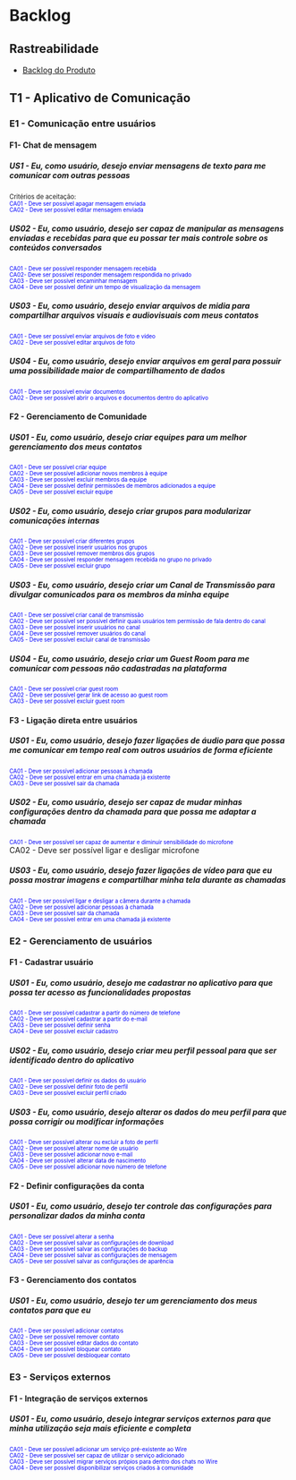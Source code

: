 # Backlog

## Rastreabilidade
* [Backlog do Produto](https://user-images.githubusercontent.com/42192251/67009479-19e0df00-f0c2-11e9-8d57-9d0f8d7e2b95.jpg)
 
<style>
    .criterios-aceitacao {
    color: blue;
    font-size: 0.7em;
    }
    .title-ca{
        font-size:0.8em;
    }
</style>

## T1 - Aplicativo de Comunicação

### E1 - Comunicação entre usuários

#### F1- Chat de mensagem

##### US1 - Eu, como usuário, desejo enviar mensagens de texto para me comunicar com outras pessoas

<div class="title-ca">
    Critérios de aceitação:
</div>

<div class="criterios-aceitacao">
    CA01 - Deve ser possível apagar mensagem enviada<br>
    CA02 - Deve ser possível editar mensagem enviada
</div>

##### US02 - Eu, como usuário, desejo ser capaz de manipular as mensagens enviadas e recebidas para que eu possar ter mais controle sobre os conteúdos conversados
<div class="criterios-aceitacao">
    CA01 - Deve ser possível responder mensagem recebida<br>
    CA02- Deve ser possível responder mensagem respondida no privado<br>
    CA03 - Deve ser possível encaminhar mensagem<br>
    CA04 - Deve ser possível definir um tempo de visualização da mensagem
</div>

##### US03 - Eu, como usuário, desejo enviar arquivos de midia para compartilhar arquivos visuais e audiovisuais com meus contatos
<div class="criterios-aceitacao">
    CA01 - Deve ser possível enviar arquivos de foto e vídeo<br>
    CA02 - Deve ser possível editar arquivos de foto
</div>

##### US04 - Eu, como usuário, desejo enviar arquivos em geral para possuir uma possibilidade maior de compartilhamento de dados
<div class="criterios-aceitacao">
    CA01 - Deve ser possível enviar documentos<br>
    CA02 - Deve ser possível abrir o arquivos e documentos dentro do aplicativo
</div>

#### F2 - Gerenciamento de Comunidade
##### US01 - Eu, como usuário, desejo criar equipes para um melhor gerenciamento dos meus contatos
<div class="criterios-aceitacao">
    CA01 - Deve ser possível criar equipe<br>
    CA02 - Deve ser possível adicionar novos membros à equipe<br>
    CA03 - Deve ser possível excluir membros da equipe<br>
    CA04 - Deve ser possível definir permissões de membros adicionados a equipe<br>
    CA05 - Deve ser possível excluir equipe
</div>

##### US02 - Eu, como usuário, desejo criar grupos para modularizar comunicações internas
<div class="criterios-aceitacao">
    CA01 - Deve ser possível criar diferentes grupos<br>
    CA02 - Deve ser possível inserir usuários nos grupos<br>
    CA03 - Deve ser possível remover membros dos grupos<br>
    CA04 - Deve ser possível responder mensagem recebida no grupo no privado<br>
    CA05 - Deve ser possível excluir grupo
</div>

##### US03 - Eu, como usuário, desejo criar um Canal de Transmissão para divulgar comunicados para os membros da minha equipe
<div class="criterios-aceitacao">
    CA01 - Deve ser possível criar canal de transmissão<br>
    CA02 - Deve ser possível ser possível definir quais usuários tem permissão de fala dentro do canal<br>
    CA03 - Deve ser possível inserir usuários no canal<br>
    CA04 - Deve ser possível remover usuários do canal<br>
    CA05 - Deve ser possível excluir canal de transmissão
</div>

##### US04 - Eu, como usuário, desejo criar um Guest Room para me comunicar com pessoas não cadastradas na plataforma
<div class="criterios-aceitacao">
    CA01 - Deve ser possível criar guest room<br>
    CA02 - Deve ser possível gerar link de acesso ao guest room<br>
    CA03 - Deve ser possível excluir guest room 
</div>

#### F3 - Ligação direta entre usuários
##### US01 - Eu, como usuário, desejo fazer ligações de áudio para que possa me comunicar em tempo real com outros usuários de forma eficiente
<div class="criterios-aceitacao">
    CA01 - Deve ser possível adicionar pessoas à chamada<br>
    CA02 - Deve ser possível entrar em uma chamada já existente<br>
    CA03 - Deve ser possível sair da chamada
</div>

##### US02 - Eu, como usuário, desejo ser capaz de mudar minhas configurações dentro da chamada para que possa me adaptar a chamada
<div class="criterios-aceitacao">
    CA01 - Deve ser possível ser capaz de aumentar e diminuir sensibilidade do microfone<br>
</div>
    CA02 - Deve ser possível ligar e desligar microfone

##### US03 - Eu, como usuário, desejo fazer ligações de vídeo para que eu possa mostrar imagens e compartilhar minha tela durante as chamadas
<div class="criterios-aceitacao">
    CA01 - Deve ser possível ligar e desligar a câmera durante a chamada<br>
    CA02 - Deve ser possível adicionar pessoas à chamada<br>
    CA03 - Deve ser possível sair da chamada<br>
    CA04 - Deve ser possível entrar em uma chamada já existente
</div>

### E2 - Gerenciamento de usuários       
#### F1 - Cadastrar usuário
##### US01 - Eu, como usuário, desejo me cadastrar no aplicativo para que possa ter acesso as funcionalidades propostas
<div class="criterios-aceitacao">
    CA01 - Deve ser possível cadastrar a partir do número de telefone<br>
    CA02 - Deve ser possível cadastrar a partir do e-mail<br>
    CA03 - Deve ser possível definir senha<br>
    CA04 - Deve ser possível excluir cadastro
</div>

##### US02 - Eu, como usuário, desejo criar meu perfil pessoal para que ser identificado dentro do aplicativo
<div class="criterios-aceitacao">
    CA01 - Deve ser possível definir os dados do usuário<br>
    CA02 - Deve ser possível definir foto de perfil<br>
    CA03 - Deve ser possível excluir perfil criado
</div>

##### US03 - Eu, como usuário, desejo alterar os dados do meu perfil para que possa corrigir ou modificar informações
<div class="criterios-aceitacao">
    CA01 - Deve ser possível alterar ou excluir a foto de perfil<br>
    CA02 - Deve ser possível alterar nome de usuário<br>
    CA03 - Deve ser possível adicionar novo e-mail<br>
    CA04 - Deve ser possível alterar data de nascimento<br>
    CA05 - Deve ser possível adicionar novo número de telefone
</div>

#### F2 - Definir configurações da conta
##### US01 - Eu, como usuário, desejo ter controle das configurações para personalizar dados da minha conta
<div class="criterios-aceitacao">
    CA01 - Deve ser possível alterar a senha<br>
    CA02 - Deve ser possível salvar as configurações de download<br>
    CA03 - Deve ser possível salvar as configurações do backup<br>
    CA04 - Deve ser possível salvar as configurações de mensagem<br>
    CA05 - Deve ser possível salvar as configurações de aparência
</div>

#### F3 - Gerenciamento dos contatos
##### US01 - Eu, como usuário, desejo ter um gerenciamento dos meus contatos para que eu 
<div class="criterios-aceitacao">
    CA01 - Deve ser possível adicionar contatos<br>
    CA02 - Deve ser possível remover contato<br>
    CA03 - Deve ser possível editar dados do contato<br>
    CA04 - Deve ser possível bloquear contato<br>
    CA05 - Deve ser possível desbloquear contato
</div>

### E3 - Serviços externos
#### F1 - Integração de serviços externos
##### US01 - Eu, como usuário, desejo integrar serviços externos para que minha utilização seja mais eficiente e completa
<div class="criterios-aceitacao">
    CA01 - Deve ser possível adicionar um serviço pré-existente ao Wire<br>
    CA02 - Deve ser possível ser capaz de utilizar o serviço adicionado<br>
    CA03 - Deve ser possível migrar serviços própios para dentro dos chats no Wire<br>
    CA04 - Deve ser possível disponibilizar serviços criados à comunidade
</div>
 